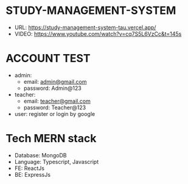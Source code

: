 # STUDY-MANAGEMENT-SYSTEM
- URL: https://study-management-system-tau.vercel.app/
- VIDEO: https://www.youtube.com/watch?v=cq7S5L6VzCc&t=145s

# ACCOUNT TEST
- admin:
    + email: admin@gmail.com
    + password: Admin@123
- teacher:
    + email: teacher@gmail.com
    + password: Teacher@123
- user:  register or login by google

# Tech MERN stack
- Database: MongoDB
- Language: Typescript, Javascript
- FE: ReactJs
- BE: ExpressJs

